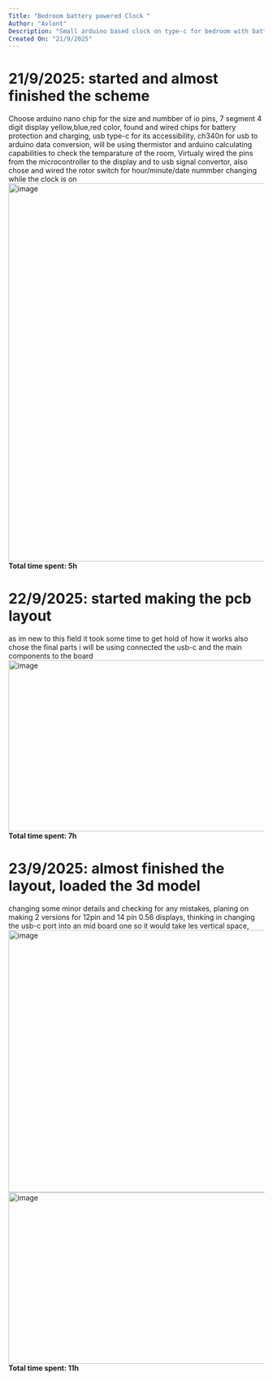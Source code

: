 ```yaml
---
Title: "Bedroom battery powered Clock "
Author: "Avlont"
Description: "Small arduino based clock on type-c for bedroom with battery support"
Created On: "21/9/2025"
---
```

# 21/9/2025: started and almost finished the scheme
Choose arduino nano chip for the size and numbber of io pins,
7 segment 4 digit display yellow,blue,red color,
found and wired chips for battery protection and charging,
usb type-c for its accessibility,
ch340n for usb to arduino data conversion,
will be using thermistor and arduino calculating capabilities to check the temparature of the room,
Virtualy wired the pins from the microcontroller to the display and to usb signal convertor,
also chose and wired the rotor switch for hour/minute/date nummber changing while the clock is on
<img width="1355" height="744" alt="image" src="https://github.com/user-attachments/assets/96022dc8-8ed3-4cf2-926e-c627fcba9ce2" />
**Total time spent: 5h**
# 22/9/2025: started making the pcb layout
as im new to this field it took some time to get hold of how it works
also chose the final parts i will be using
connected the usb-c and the main components to the board
<img width="862" height="337" alt="image" src="https://github.com/user-attachments/assets/d3c7ea46-27f4-410b-903e-76b80e28d610" />
**Total time spent: 7h**
# 23/9/2025: almost finished the layout, loaded the 3d model
changing some minor details  and checking for any mistakes,
planing on making 2 versions for 12pin and 14 pin 0.56 displays,
thinking in changing the usb-c port into an mid board one so it would take les vertical space,
<img width="1055" height="516" alt="image" src="https://github.com/user-attachments/assets/6f9f64ed-d056-4990-a797-f766dbe1b38f" />
<img width="672" height="337" alt="image" src="https://github.com/user-attachments/assets/dd79c528-45ee-409b-b544-ae0f3a5102c3" />
**Total time spent: 11h**
